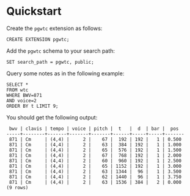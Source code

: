 # Quickstart

Create the `pgwtc` extension as follows:

    CREATE EXTENSION pgwtc;

Add the `pgwtc` schema to your search path:

    SET search_path = pgwtc, public;

Query some notes as in the following example:

    SELECT *
	FROM wtc
	WHERE BWV=871
	AND voice=2
	ORDER BY t LIMIT 9;

You should get the following output:

     bwv | clavis | tempo | voice | pitch |  t   |  d  | bar |  pos  
    -----+--------+-------+-------+-------+------+-----+-----+-------
     871 | Cm     | (4,4) |     2 |    67 |  192 | 192 |   1 | 0.500
     871 | Cm     | (4,4) |     2 |    63 |  384 | 192 |   1 | 1.000
     871 | Cm     | (4,4) |     2 |    65 |  576 | 192 |   1 | 1.500
     871 | Cm     | (4,4) |     2 |    67 |  768 | 192 |   1 | 2.000
     871 | Cm     | (4,4) |     2 |    60 |  960 | 192 |   1 | 2.500
     871 | Cm     | (4,4) |     2 |    65 | 1152 | 192 |   1 | 3.000
     871 | Cm     | (4,4) |     2 |    63 | 1344 |  96 |   1 | 3.500
     871 | Cm     | (4,4) |     2 |    62 | 1440 |  96 |   1 | 3.750
     871 | Cm     | (4,4) |     2 |    63 | 1536 | 384 |   2 | 0.000
    (9 rows)

